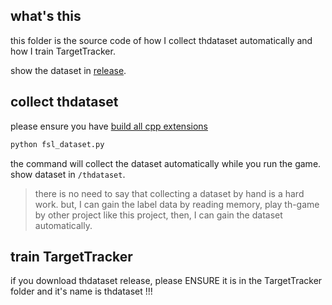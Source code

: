 ## what's this
this folder is the source code of how I collect thdataset automatically and how I train TargetTracker.

show the dataset in [release](https://github.com/GoodenoughPhysicsLab/TouHouTool/releases/tag/thdataset).

## collect thdataset
please ensure you have [build all cpp extensions](./README.md)
```cmd
python fsl_dataset.py
```
the command will collect the dataset automatically while you run the game. show dataset in `/thdataset`.

> there is no need to say that collecting a dataset by hand is a hard work. but, I can gain the label data by reading memory, play th-game by other project like this project, then, I can gain the dataset automatically.

## train TargetTracker
if you download thdataset release, please ENSURE it is in the TargetTracker folder and it's name is thdataset !!!